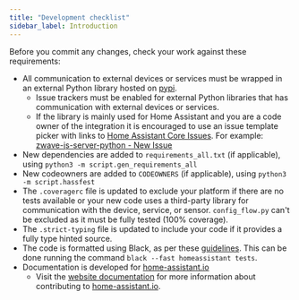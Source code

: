 ```yaml
---
title: "Development checklist"
sidebar_label: Introduction
---
```


Before you commit any changes, check your work against these requirements:

- All communication to external devices or services must be wrapped in an external Python library hosted on [pypi](https://pypi.org/).
  - Issue trackers must be enabled for external Python libraries that has communication with external devices or services.
  - If the library is mainly used for Home Assistant and you are a code owner of the integration it is encouraged to use an issue template picker with links to [Home Assistant Core Issues](https://github.com/home-assistant/core/issues). For example: [zwave-js-server-python - New Issue](https://github.com/home-assistant-libs/zwave-js-server-python/issues/new/choose)
- New dependencies are added to `requirements_all.txt` (if applicable), using `python3 -m script.gen_requirements_all`
- New codeowners are added to `CODEOWNERS` (if applicable), using `python3 -m script.hassfest`
- The `.coveragerc` file is updated to exclude your platform if there are no tests available or your new code uses a third-party library for communication with the device, service, or sensor. `config_flow.py` can't be excluded as it must be fully tested (100% coverage).
- The `.strict-typing` file is updated to include your code if it provides a fully type hinted source.
- The code is formatted using Black, as per these [guidelines](https://developers.home-assistant.io/blog/2019/07/31/black/). This can be done running the command `black --fast homeassistant tests`.
- Documentation is developed for [home-assistant.io](https://home-assistant.io/)
  - Visit the [website documentation](/documenting.md) for more information about contributing to [home-assistant.io](https://github.com/home-assistant/home-assistant.io).
